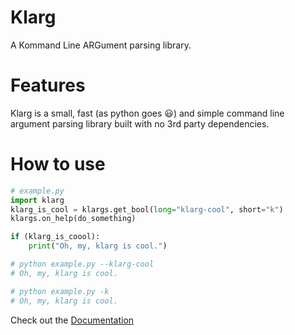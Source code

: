 # Klarg

A Kommand Line ARGument parsing library.

# Features
Klarg is a small, fast (as python goes 😃) and simple command line argument parsing library built with no 3rd party dependencies.

# How to use
```py
# example.py
import klarg
klarg_is_cool = klargs.get_bool(long="klarg-cool", short="k")
klargs.on_help(do_something)

if (klarg_is_coool):
    print("Oh, my, klarg is cool.")

# python example.py --klarg-cool
# Oh, my, klarg is cool.

# python example.py -k
# Oh, my, klarg is cool.
```

Check out the [Documentation](DOCS.md)